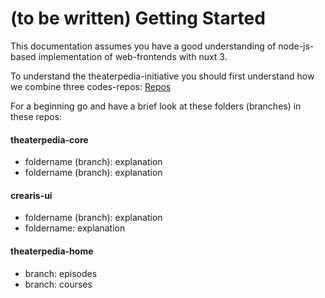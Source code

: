 # (to be written) Getting Started

This documentation assumes you have a good understanding of node-js-based implementation of web-frontends with nuxt 3.

To understand the theaterpedia-initiative you should first understand how we combine three codes-repos:
[Repos](repos)

For a beginning go and have a brief look at these folders (branches) in these repos:
#### theaterpedia-core
- foldername (branch): explanation
- foldername (branch): explanation

#### crearis-ui
- foldername (branch): explanation
- foldername: explanation

#### theaterpedia-home
- branch: episodes
- branch: courses


